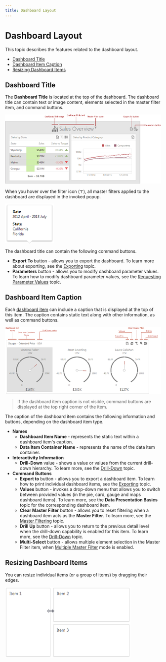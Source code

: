 ```yaml
---
title: Dashboard Layout
---
```

# Dashboard Layout
This topic describes the features related to the dashboard layout.
* [Dashboard Title](#dashboard-title)
* [Dashboard Item Caption](#dashboard-item-caption)
* [Resizing Dashboard Items](#resizing-dashboard-items)

## <a name="dashboard-title"/>Dashboard Title
The **Dashboard Title** is located at the top of the dashboard. The dashboard title can contain text or image content, elements selected in the master filter item, and command buttons.

![wdd-dashboard-title](../../../images/Img126004.png)

When you hover over the filter icon (![DashboardTitle_MasterFilterIcon_Web](../../../images/Img23672.png)), all master filters applied to the dashboard are displayed in the invoked popup.

![DashboardTitle_MasterFilterPopup_Web](../../../images/Img23673.png)

The dashboard title can contain the following command buttons.
* **Export To** button - allows you to export the dashboard. To learn more about exporting, see the [Exporting](../../../../dashboard-for-web/articles/web-dashboard-viewer-mode/exporting.md) topic.
* **Parameters** button - allows you to modify dashboard parameter values. To learn how to modify dashboard parameter values, see the [Requesting Parameter Values](../../../../dashboard-for-web/articles/web-dashboard-viewer-mode/dashboard-parameters/requesting-parameter-values.md) topic.

## <a name="dashboard-item-caption"/>Dashboard Item Caption
Each [dashboard item](../../../../dashboard-for-web/articles/web-dashboard-viewer-mode/dashboard-items.md) can include a caption that is displayed at the top of this item. The caption contains static text along with other information, as well as command buttons.

![WebViewer_DashboardItemCaption](../../../images/Img22466.png)

> If the dashboard item caption is not visible, command buttons are displayed at the top right corner of the item.

The caption of the dashboard item contains the following information and buttons, depending on the dashboard item type.
* **Names**
	* **Dashboard Item Name** - represents the static text within a dashboard item's caption.
	* **Data Item Container Name** - represents the name of the data item container.
* **Interactivity Information**
	* **Drill-Down** value - shows a value or values from the current drill-down hierarchy. To learn more, see the [Drill-Down](../../../../dashboard-for-web/articles/web-dashboard-viewer-mode/data-presentation/drill-down.md) topic.
* **Command Buttons**
	* **Export to** button - allows you to export a dashboard item. To learn how to print individual dashboard items, see the [Exporting](../../../../dashboard-for-web/articles/web-dashboard-viewer-mode/exporting.md) topic.
	* **Values** button - invokes a drop-down menu that allows you to switch between provided values (in the pie, card, gauge and maps dashboard items). To learn more, see the **Data Presentation Basics** topic for the corresponding dashboard item.
	* **Clear Master Filter** button - allows you to reset filtering when a dashboard item acts as the **Master Filter**. To learn more, see the [Master Filtering](../../../../dashboard-for-web/articles/web-dashboard-viewer-mode/data-presentation/master-filtering.md) topic.
	* **Drill Up** button - allows you to return to the previous detail level when the drill-down capability is enabled for this item. To learn more, see the [Drill-Down](../../../../dashboard-for-web/articles/web-dashboard-viewer-mode/data-presentation/drill-down.md) topic.
	* **Multi-Select** button - allows multiple element selection in the Master Filter item, when [Multiple Master Filter](../../../../dashboard-for-web/articles/web-dashboard-viewer-mode/data-presentation/master-filtering.md) mode is enabled.

## <a name="resizing-dashboard-items"/>Resizing Dashboard Items
You can resize individual items (or a group of items) by dragging their edges.

![Layout_ResizingItem_Web](../../../images/Img22857.png)